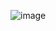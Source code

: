 ![image](https://github.com/dudustein23/Micros_II/assets/111469427/bdc6ef75-01bd-4d4f-82ae-f5702c5bd7bd)
